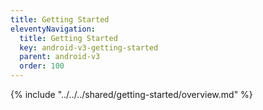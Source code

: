```yaml
---
title: Getting Started
eleventyNavigation:
  title: Getting Started
  key: android-v3-getting-started
  parent: android-v3
  order: 100
---
```


<!-- Overview -->
{% include "../../../shared/getting-started/overview.md" %}
